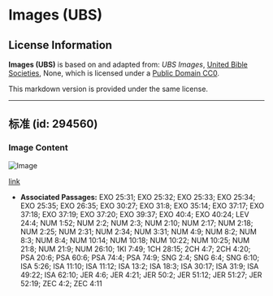 # Images (UBS)

## License Information

**Images (UBS)** is based on and adapted from: _UBS Images_, [United Bible Societies](https://unitedbiblesocieties.org/), None, which is licensed under a [Public Domain CC0](https://creativecommons.org/public-domain/cc0/).

This markdown version is provided under the same license.



--------------------------------

## 标准 (id: 294560)

### Image Content

![Image](https://cdn.aquifer.bible/aquifer-content/resources/Media/WEB-0395_standards_en.jpg)

[link](https://cdn.aquifer.bible/aquifer-content/resources/Media/WEB-0395_standards_en.jpg)

* **Associated Passages:** EXO 25:31; EXO 25:32; EXO 25:33; EXO 25:34; EXO 25:35; EXO 26:35; EXO 30:27; EXO 31:8; EXO 35:14; EXO 37:17; EXO 37:18; EXO 37:19; EXO 37:20; EXO 39:37; EXO 40:4; EXO 40:24; LEV 24:4; NUM 1:52; NUM 2:2; NUM 2:3; NUM 2:10; NUM 2:17; NUM 2:18; NUM 2:25; NUM 2:31; NUM 2:34; NUM 3:31; NUM 4:9; NUM 8:2; NUM 8:3; NUM 8:4; NUM 10:14; NUM 10:18; NUM 10:22; NUM 10:25; NUM 21:8; NUM 21:9; NUM 26:10; 1KI 7:49; 1CH 28:15; 2CH 4:7; 2CH 4:20; PSA 20:6; PSA 60:6; PSA 74:4; PSA 74:9; SNG 2:4; SNG 6:4; SNG 6:10; ISA 5:26; ISA 11:10; ISA 11:12; ISA 13:2; ISA 18:3; ISA 30:17; ISA 31:9; ISA 49:22; ISA 62:10; JER 4:6; JER 4:21; JER 50:2; JER 51:12; JER 51:27; JER 52:19; ZEC 4:2; ZEC 4:11

